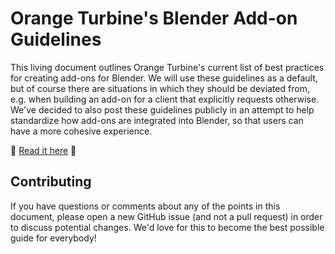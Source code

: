 # Orange Turbine's Blender Add-on Guidelines

This living document outlines Orange Turbine's current list of best practices for creating add-ons for Blender. We will use these guidelines as a default, but of course there are situations in which they should be deviated from, e.g. when building an add-on for a client that explicitly requests otherwise. We've decided to also post these guidelines publicly in an attempt to help standardize how add-ons are integrated into Blender, so that users can have a more cohesive experience.

📖 [Read it here](https://jlampel.github.io/blender_add-on_guidelines/) 📖

## Contributing 

If you have questions or comments about any of the points in this document, please open a new GitHub issue (and not a pull request) in order to discuss potential changes. We'd love for this to become the best possible guide for everybody!
